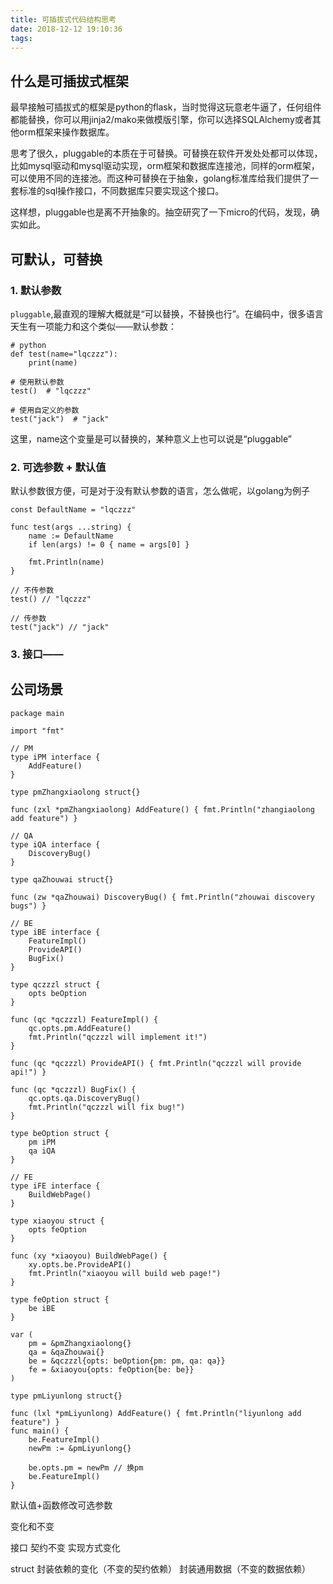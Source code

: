 ```yaml
---
title: 可插拔式代码结构思考
date: 2018-12-12 19:10:36
tags:
---
```


## 什么是可插拔式框架

最早接触可插拔式的框架是python的flask，当时觉得这玩意老牛逼了，任何组件都能替换，你可以用jinja2/mako来做模版引擎，你可以选择SQLAlchemy或者其他orm框架来操作数据库。

思考了很久，pluggable的本质在于可替换。可替换在软件开发处处都可以体现，比如mysql驱动和mysql驱动实现，orm框架和数据库连接池，同样的orm框架，可以使用不同的连接池。而这种可替换在于抽象，golang标准库给我们提供了一套标准的sql操作接口，不同数据库只要实现这个接口。

这样想，pluggable也是离不开抽象的。抽空研究了一下micro的代码，发现，确实如此。

## 可默认，可替换

### 1. 默认参数

`pluggable`,最直观的理解大概就是“可以替换，不替换也行”。在编码中，很多语言天生有一项能力和这个类似——默认参数：

    # python
    def test(name="lqczzz"):
        print(name)

    # 使用默认参数
    test()  # "lqczzz"

    # 使用自定义的参数
    test("jack")  # "jack"

这里，name这个变量是可以替换的，某种意义上也可以说是“pluggable”

### 2. 可选参数 + 默认值

默认参数很方便，可是对于没有默认参数的语言，怎么做呢，以golang为例子

    const DefaultName = "lqczzz"

    func test(args ...string) {
        name := DefaultName
        if len(args) != 0 { name = args[0] }

        fmt.Println(name)
    }

    // 不传参数
    test() // "lqczzz"

    // 传参数
    test("jack") // "jack"


### 3. 接口——

## 公司场景

    package main

    import "fmt"

    // PM
    type iPM interface {
        AddFeature()
    }

    type pmZhangxiaolong struct{}

    func (zxl *pmZhangxiaolong) AddFeature() { fmt.Println("zhangiaolong add feature") }

    // QA
    type iQA interface {
        DiscoveryBug()
    }

    type qaZhouwai struct{}

    func (zw *qaZhouwai) DiscoveryBug() { fmt.Println("zhouwai discovery bugs") }

    // BE
    type iBE interface {
        FeatureImpl()
        ProvideAPI()
        BugFix()
    }

    type qczzzl struct {
        opts beOption
    }

    func (qc *qczzzl) FeatureImpl() {
        qc.opts.pm.AddFeature()
        fmt.Println("qczzzl will implement it!")
    }

    func (qc *qczzzl) ProvideAPI() { fmt.Println("qczzzl will provide api!") }

    func (qc *qczzzl) BugFix() {
        qc.opts.qa.DiscoveryBug()
        fmt.Println("qczzzl will fix bug!")
    }

    type beOption struct {
        pm iPM
        qa iQA
    }

    // FE
    type iFE interface {
        BuildWebPage()
    }

    type xiaoyou struct {
        opts feOption
    }

    func (xy *xiaoyou) BuildWebPage() {
        xy.opts.be.ProvideAPI()
        fmt.Println("xiaoyou will build web page!")
    }

    type feOption struct {
        be iBE
    }

    var (
        pm = &pmZhangxiaolong{}
        qa = &qaZhouwai{}
        be = &qczzzl{opts: beOption{pm: pm, qa: qa}}
        fe = &xiaoyou{opts: feOption{be: be}}
    )

    type pmLiyunlong struct{}

    func (lxl *pmLiyunlong) AddFeature() { fmt.Println("liyunlong add feature") }
    func main() {
        be.FeatureImpl()
        newPm := &pmLiyunlong{}

        be.opts.pm = newPm // 换pm
        be.FeatureImpl()
    }



默认值+函数修改可选参数

变化和不变

接口
契约不变
实现方式变化

struct
封装依赖的变化（不变的契约依赖）
封装通用数据（不变的数据依赖）